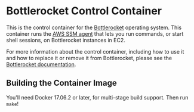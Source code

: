 # Bottlerocket Control Container

This is the control container for the [Bottlerocket](https://github.com/bottlerocket-os/bottlerocket) operating system.
This container runs the [AWS SSM agent](https://github.com/aws/amazon-ssm-agent) that lets you run commands, or start shell sessions, on Bottlerocket instances in EC2.

For more information about the control container, including how to use it and how to replace it or remove it from Bottlerocket, please see the [Bottlerocket documentation](https://github.com/bottlerocket-os/bottlerocket/blob/develop/README.md#control-container).

## Building the Container Image

You'll need Docker 17.06.2 or later, for multi-stage build support.
Then run `make`!
